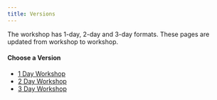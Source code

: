 ```yaml
---
title: Versions
---
```


The workshop has 1-day, 2-day and 3-day formats. These pages are updated from workshop to workshop. 

#### Choose a Version

- [1 Day Workshop](http://gcdworkshop.joewheaton.org/workshop-topics/versions/1-day-workshop)
- [2 Day Workshop](http://gcdworkshop.joewheaton.org/workshop-topics/versions/2-day-workshop)
- [3 Day Workshop](http://gcdworkshop.joewheaton.org/workshop-topics/versions/3-day-workshop)

